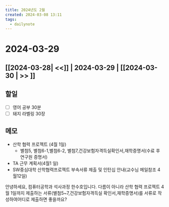 ```yaml
---
title: 2024년도 2월
created: 2024-03-08 13:11
tags:
  - dailynote
---
```

# 2024-03-29
## [[2024-03-28| <<]] | 2024-03-29 | [[2024-03-30 | >> ]]

## 할일
- [ ] 영어 공부 30분
- [ ] 돼지 라벨링 30장

## 메모
- 산학 협력 프로젝트 (4월 1일)
	- 별첨5, 별첨6-1,별첨6-2, 별첨7,건강보험자격득실확인서,재학증명서(수료 후 연구원 증명서)
- TA 근무 계획서(4월1 일)
- SW중심대학 산학협력프로젝트 부속서류 제출 및 인턴십 안내(교수님 메일참조 4월12일)

안녕하세요, 컴퓨터공학과 석사과정 한수호입니다.
다름이 아니라 산학 협력 프로젝트 4월 1일까지 제출하는 서류(별첨5~7,건강보험자격득실 확인서,재학증명서)를 서류로 작성하여어디로 제출하면 좋을까요?